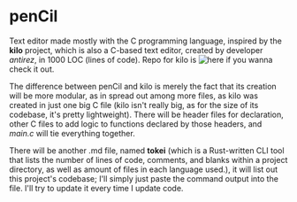 # penCil

Text editor made mostly with the C programming language, inspired by the **kilo** project, which is also a C-based text editor, created by developer *antirez*, in 1000 LOC (lines of code).
Repo for kilo is ![here](https://github.com/antirez/kilo) if you wanna check it out.

The difference between penCil and kilo is merely the fact that its creation will be more modular, as in spread out among more files, as kilo was created in just one big C file (kilo isn't really big, as for the size of its codebase, it's pretty lightweight).
There will be header files for declaration, other C files to add logic to functions declared by those headers, and *main.c* will tie everything together.

There will be another .md file, named **tokei** (which is a Rust-written CLI tool that lists the number of lines of code, comments, and blanks within a project directory, as well as amount of files in each language used.),
it will list out this project's codebase; I'll simply just paste the command output into the file. I'll try to update it every time I update code.

